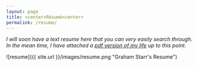 ```yaml
---
layout: page
title: <center>Résumé<center>
permalink: /resume/
---
```


*I will soon have a text resume here that you can very easily search through. In the mean time, I have attached a [pdf version of my life](/images/resume.pdf) up to this point.*

![resume]({{ site.url }}/images/resume.png "Graham Starr's Resume")
